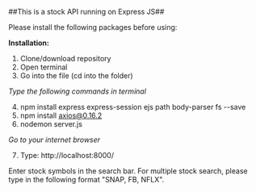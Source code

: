 ##This is a stock API running on Express JS##

Please install the following packages before using:

**Installation:**

1) Clone/download repository
2) Open terminal
3) Go into the file (cd into the folder)

*Type the following commands in terminal*

4) npm install express express-session ejs path body-parser fs --save
5) npm install axios@0.16.2
6) nodemon server.js

*Go to your internet browser*

7) Type: http://localhost:8000/

Enter stock symbols in the search bar. 
For multiple stock search, please type in the following format "SNAP, FB, NFLX".
